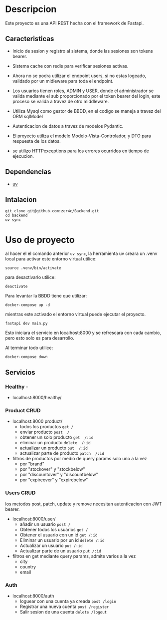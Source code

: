 # Descripcion

Este proyecto es una API REST hecha con el framework de Fastapi.

## Caracteristicas 

- Inicio de sesion y registro al sistema, donde las sesiones son tokens bearer.

- Sistema cache con redis para verificar sesiones activas. 

- Ahora no se podra utilizar el endpoint users, si no estas logeado, validado por un midleware para toda el endpoint.

- Los usuarios tienen roles, ADMIN y USER, donde el administrador se valida mediante el sub proporcionado por el token bearer del login, este proceso se valida a travez de otro middleware.

- Utiliza Mysql como gestor de BBDD, en el codigo se maneja a travez del ORM sqlModel

- Autenticacion de datos a travez de modelos Pydantic.

- El proyecto utiliza el modelo Modelo-Vista-Controlador, y DTO para respuesta de los datos.

- se utilizo HTTPexceptions para los errores ocurridos en tiempo de ejecucion.

## Dependencias

- [uv](https://docs.astral.sh/uv/getting-started/installation/)

## Intalacion

```
git clone git@github.com:zer4c/Backend.git
cd backend    
uv sync
```
# Uso de proyecto

al hacer el el comando anterior `uv sync`, la herramienta uv creara un .venv local
para activar este entorno virtual utilice: 

`source .venv/bin/activate`

para desactivarlo utilice:

`deactivate`

Para levantar la BBDD tiene que utilizar:

`docker-compose up -d`

mientras este activado el entorno virtual puede ejecutar el proyecto. 

`fastapi dev main.py`

Esto iniciara el servicio en localhost:8000 y se refrescara con cada cambio, pero esto
solo es para desarrollo.

Al terminar todo utilice:

`docker-compose down`

## Servicios

### Healthy -
-  localhost:8000/healthy/ 
### Product CRUD 
- localhost:8000 product/
    - todos los productos `get /`
    - enviar producto `post  /`
    - obtener un solo producto `get  /:id`
    - eliminar un producto `delete  /:id`
    - actualizar un producto `put  /:id`
    - actualizar parte de producto `patch  /:id`
- filtros de productos por medio de query params solo uno a la vez
    - por "brand"
    - por "stockover" y "stockbelow"
    - por "discountover" y "discountbelow"
    - por "expireover" y "expirebelow"

### Users CRUD
los metodos post, patch, update y remove necesitan autenticacion con JWT bearer.

- localhost:8000/user/
    - añadir un usuario `post /`
    - Obtener todos los usuarios `get /`
    - Obtener el usuario con un id `get /:id`
    - Eliminar un usuario por un id `delete /:id`
    - Actualizar un usuario `put /:id`
    - Actualizar parte de un usuario `put /:id`
- filtros en get mediante query params, admite varios a la vez
    - city
    - country
    - email

### Auth

- localhost:8000/auth
    - loguear con una cuenta ya creada `post /login`
    - Registrar una nueva cuenta `post /register`
    - Salir sesion de una cuenta `delete /logout`